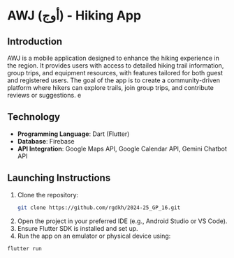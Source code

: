 # AWJ (أوج) - Hiking App

## Introduction
AWJ is a mobile application designed to enhance the hiking experience in the region. It provides users with access to detailed hiking trail information, group trips, and equipment resources, with features tailored for both guest and registered users. The goal of the app is to create a community-driven platform where hikers can explore trails, join group trips, and contribute reviews or suggestions.
 e
## Technology
- **Programming Language**: Dart (Flutter)
- **Database**: Firebase
- **API Integration**: Google Maps API, Google Calendar API, Gemini Chatbot API

## Launching Instructions
1. Clone the repository:
   ```bash
   git clone https://github.com/rgdkh/2024-25_GP_16.git
2. Open the project in your preferred IDE (e.g., Android Studio or VS Code).
3. Ensure Flutter SDK is installed and set up.
4. Run the app on an emulator or physical device using:
 ```bash
flutter run

